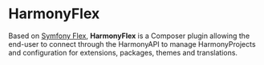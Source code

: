 HarmonyFlex
===========

Based on [Symfony Flex], **HarmonyFlex** is a Composer plugin allowing the end-user to connect through the HarmonyAPI to manage HarmonyProjects and configuration for extensions, packages, themes and translations.

[Symfony Flex]: https://github.com/symfony/flex
